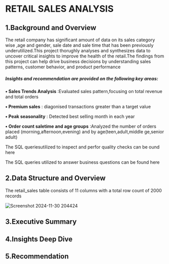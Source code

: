 # RETAIL SALES ANALYSIS

## 1.Background and Overview


The retail company has significant amount of data on its sales category wise ,age and gender, sale date and sale time that has been previously underutilized.This project thorughly analyses and synthesizes data to uncover critical insights to improve the health of the retail.The findings from this project can help drive business decisions by understanding sales patterns, customer behavior, and product performance

##### Insights and recommendation are provided on the following key areas:

 **• Sales Trends Analysis** :Evaluated sales pattern,focusing on total revenue and total orders

**• Premium sales** : diagonised transactions greater than a target value

**• Peak seasonality** : Detected best selling month in each year

**• Order count saletime  and age groups**  :Analyzed the number of orders placed (morning,afternoon,evening) and by age(teen,adult,middle ge,senior adult)

The SQL queriesutilized to inspect and perfor quality checks can be ound here

The SQL queries utilized to answer business questions can be found here



## 2.Data Structure and Overview

The retail_sales table consists of 11 columns with a total row count of 2000 records

![Screenshot 2024-11-30 204424](https://github.com/user-attachments/assets/73374314-e2f9-468a-a93c-a6b5f3e082c5)


## 3.Executive Summary
## 4.Insights Deep Dive
## 5.Recommendation
